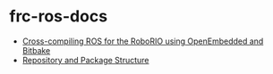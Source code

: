 # frc-ros-docs
* [Cross-compiling ROS for the RoboRIO using OpenEmbedded and Bitbake](cross_compile_oe.md)
* [Repository and Package Structure](repository_structure.md)
